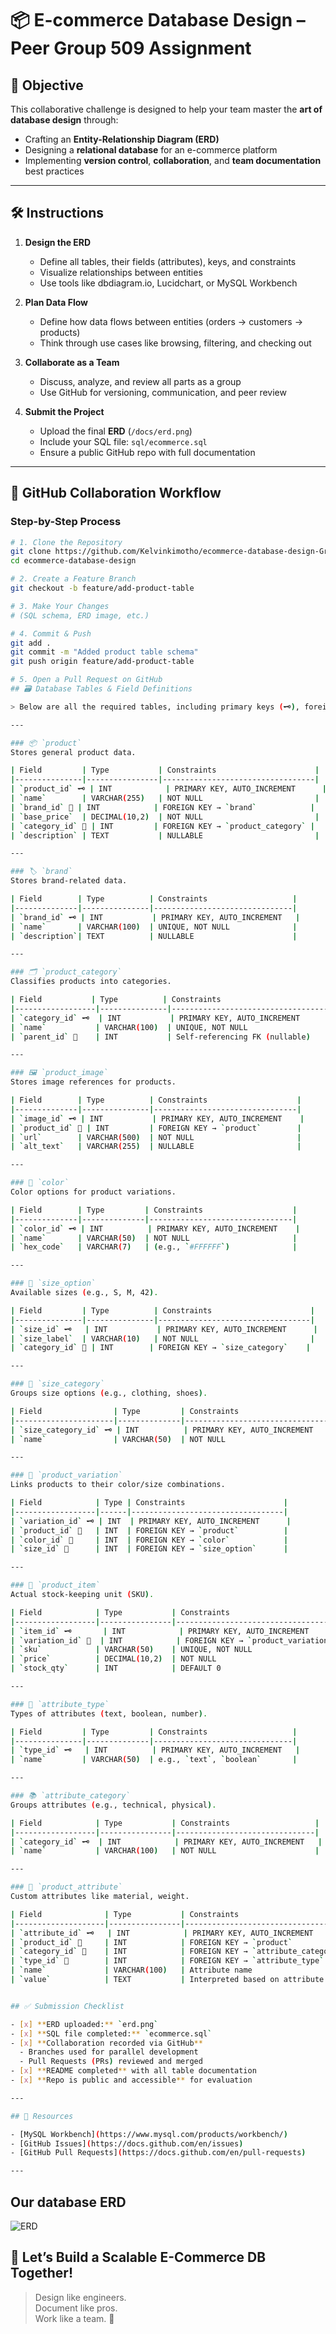 # 📦 E-commerce Database Design – Peer Group 509 Assignment

## 🎯 Objective

This collaborative challenge is designed to help your team master the **art of database design** through:

- Crafting an **Entity-Relationship Diagram (ERD)**
- Designing a **relational database** for an e-commerce platform
- Implementing **version control**, **collaboration**, and **team documentation** best practices

---

## 🛠️ Instructions

1. **Design the ERD**
   - Define all tables, their fields (attributes), keys, and constraints
   - Visualize relationships between entities
   - Use tools like dbdiagram.io, Lucidchart, or MySQL Workbench

2. **Plan Data Flow**
   - Define how data flows between entities (orders → customers → products)
   - Think through use cases like browsing, filtering, and checking out

3. **Collaborate as a Team**
   - Discuss, analyze, and review all parts as a group
   - Use GitHub for versioning, communication, and peer review

4. **Submit the Project**
   - Upload the final **ERD** (`/docs/erd.png`)
   - Include your SQL file: `sql/ecommerce.sql`
   - Ensure a public GitHub repo with full documentation

---

## 👥 GitHub Collaboration Workflow

### Step-by-Step Process

```bash
# 1. Clone the Repository
git clone https://github.com/Kelvinkimotho/ecommerce-database-design-Group-509.git
cd ecommerce-database-design

# 2. Create a Feature Branch
git checkout -b feature/add-product-table

# 3. Make Your Changes
# (SQL schema, ERD image, etc.)

# 4. Commit & Push
git add .
git commit -m "Added product table schema"
git push origin feature/add-product-table

# 5. Open a Pull Request on GitHub
## 🗃️ Database Tables & Field Definitions

> Below are all the required tables, including primary keys (🗝️), foreign keys (🔗), and key attributes.

---

### 📦 `product`
Stores general product data.

| Field         | Type           | Constraints                      |
|---------------|----------------|----------------------------------|
| `product_id` 🗝️ | INT            | PRIMARY KEY, AUTO_INCREMENT      |
| `name`        | VARCHAR(255)   | NOT NULL                         |
| `brand_id` 🔗 | INT            | FOREIGN KEY → `brand`            |
| `base_price`  | DECIMAL(10,2)  | NOT NULL                         |
| `category_id` 🔗 | INT         | FOREIGN KEY → `product_category` |
| `description` | TEXT           | NULLABLE                         |

---

### 🏷️ `brand`
Stores brand-related data.

| Field        | Type          | Constraints                   |
|--------------|---------------|-------------------------------|
| `brand_id` 🗝️ | INT           | PRIMARY KEY, AUTO_INCREMENT   |
| `name`       | VARCHAR(100)  | UNIQUE, NOT NULL              |
| `description`| TEXT          | NULLABLE                      |

---

### 🗂️ `product_category`
Classifies products into categories.

| Field           | Type          | Constraints                            |
|------------------|---------------|----------------------------------------|
| `category_id` 🗝️  | INT           | PRIMARY KEY, AUTO_INCREMENT            |
| `name`           | VARCHAR(100)  | UNIQUE, NOT NULL                       |
| `parent_id` 🔗    | INT           | Self-referencing FK (nullable)        |

---

### 🖼️ `product_image`
Stores image references for products.

| Field        | Type          | Constraints                    |
|--------------|---------------|--------------------------------|
| `image_id` 🗝️ | INT           | PRIMARY KEY, AUTO_INCREMENT    |
| `product_id` 🔗 | INT         | FOREIGN KEY → `product`        |
| `url`        | VARCHAR(500)  | NOT NULL                       |
| `alt_text`   | VARCHAR(255)  | NULLABLE                       |

---

### 🎨 `color`
Color options for product variations.

| Field        | Type         | Constraints                    |
|--------------|--------------|--------------------------------|
| `color_id` 🗝️ | INT          | PRIMARY KEY, AUTO_INCREMENT    |
| `name`       | VARCHAR(50)  | NOT NULL                       |
| `hex_code`   | VARCHAR(7)   | (e.g., `#FFFFFF`)              |

---

### 📐 `size_option`
Available sizes (e.g., S, M, 42).

| Field         | Type          | Constraints                      |
|---------------|---------------|----------------------------------|
| `size_id` 🗝️   | INT           | PRIMARY KEY, AUTO_INCREMENT      |
| `size_label`  | VARCHAR(10)   | NOT NULL                         |
| `category_id` 🔗 | INT        | FOREIGN KEY → `size_category`    |

---

### 📏 `size_category`
Groups size options (e.g., clothing, shoes).

| Field                | Type         | Constraints                      |
|----------------------|--------------|----------------------------------|
| `size_category_id` 🗝️ | INT          | PRIMARY KEY, AUTO_INCREMENT      |
| `name`               | VARCHAR(50)  | NOT NULL                         |

---

### 🔄 `product_variation`
Links products to their color/size combinations.

| Field            | Type | Constraints                      |
|------------------|------|----------------------------------|
| `variation_id` 🗝️ | INT  | PRIMARY KEY, AUTO_INCREMENT      |
| `product_id` 🔗   | INT  | FOREIGN KEY → `product`          |
| `color_id` 🔗     | INT  | FOREIGN KEY → `color`            |
| `size_id` 🔗      | INT  | FOREIGN KEY → `size_option`      |

---

### 🧾 `product_item`
Actual stock-keeping unit (SKU).

| Field            | Type           | Constraints                      |
|------------------|----------------|----------------------------------|
| `item_id` 🗝️       | INT            | PRIMARY KEY, AUTO_INCREMENT      |
| `variation_id` 🔗  | INT            | FOREIGN KEY → `product_variation`|
| `sku`            | VARCHAR(50)    | UNIQUE, NOT NULL                 |
| `price`          | DECIMAL(10,2)  | NOT NULL                         |
| `stock_qty`      | INT            | DEFAULT 0                        |

---

### 🧪 `attribute_type`
Types of attributes (text, boolean, number).

| Field         | Type         | Constraints                   |
|---------------|--------------|-------------------------------|
| `type_id` 🗝️   | INT          | PRIMARY KEY, AUTO_INCREMENT   |
| `name`        | VARCHAR(50)  | e.g., `text`, `boolean`       |

---

### 📚 `attribute_category`
Groups attributes (e.g., technical, physical).

| Field            | Type           | Constraints                   |
|------------------|----------------|-------------------------------|
| `category_id` 🗝️  | INT            | PRIMARY KEY, AUTO_INCREMENT   |
| `name`           | VARCHAR(100)   | NOT NULL                      |

---

### 🧵 `product_attribute`
Custom attributes like material, weight.

| Field              | Type           | Constraints                            |
|--------------------|----------------|----------------------------------------|
| `attribute_id` 🗝️   | INT            | PRIMARY KEY, AUTO_INCREMENT            |
| `product_id` 🔗     | INT            | FOREIGN KEY → `product`                |
| `category_id` 🔗    | INT            | FOREIGN KEY → `attribute_category`     |
| `type_id` 🔗        | INT            | FOREIGN KEY → `attribute_type`         |
| `name`             | VARCHAR(100)   | Attribute name                         |
| `value`            | TEXT           | Interpreted based on attribute type    |


## ✅ Submission Checklist

- [x] **ERD uploaded:** `erd.png`
- [x] **SQL file completed:** `ecommerce.sql`
- [x] **Collaboration recorded via GitHub**  
  - Branches used for parallel development  
  - Pull Requests (PRs) reviewed and merged
- [x] **README completed** with all table documentation
- [x] **Repo is public and accessible** for evaluation

---

## 🔧 Resources

- [MySQL Workbench](https://www.mysql.com/products/workbench/)
- [GitHub Issues](https://docs.github.com/en/issues)
- [GitHub Pull Requests](https://docs.github.com/en/pull-requests)

---
```
## Our database ERD
![ERD](erd.png)

## 🚀 Let’s Build a Scalable E-Commerce DB Together!

> Design like engineers.  
> Document like pros.  
> Work like a team. 🤝
